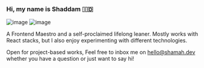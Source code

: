 ### Hi, my name is Shaddam 🇮🇩

![image](https://img.shields.io/badge/Fedora-51A2DA?style=for-the-badge&logo=fedora&logoColor=white)
![image](https://img.shields.io/badge/VSCode-0078D4?style=for-the-badge&logo=visual%20studio%20code&logoColor=white)

A Frontend Maestro and a self-proclaimed lifelong leaner. Mostly works with React stacks, but I also enjoy experimenting with different technologies.

Open for project-based works, Feel free to inbox me on hello@shamah.dev whether you have a question or just want to say hi!
